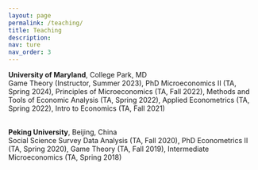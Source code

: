 ```yaml
---
layout: page
permalink: /teaching/
title: Teaching
description:
nav: ture
nav_order: 3
---
```

<strong>University of Maryland</strong>, College Park, MD<br />
Game Theory (Instructor, Summer 2023), PhD Microeconomics II (TA, Spring 2024), Principles of Microeconomics (TA, Fall 2022), Methods and Tools of Economic Analysis (TA, Spring 2022), Applied Econometrics (TA, Spring 2022), Intro to Economics (TA, Fall 2021)<br /><br />

<strong>Peking University</strong>, Beijing, China<br />
Social Science Survey Data Analysis (TA, Fall 2020), PhD Econometrics II (TA, Spring 2020), Game Theory (TA, Fall 2019), Intermediate Microeconomics (TA, Spring 2018)

